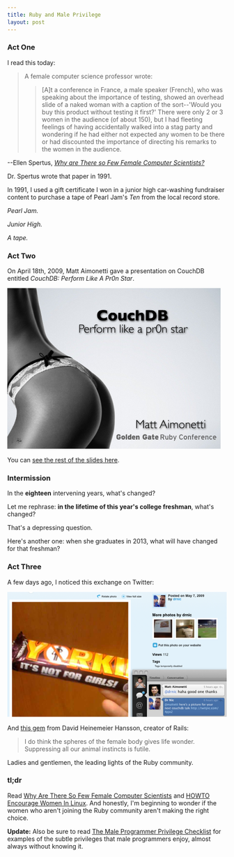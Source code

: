 ```yaml
---
title: Ruby and Male Privilege
layout: post
---
```


### Act One

I read this today:

> A female computer science professor wrote:
>> [A]t a conference in France, a male speaker (French), who was speaking about
>> the importance of testing, showed an overhead slide of a naked woman with a
>> caption of the sort--'Would you buy this product without testing it
>> first?' There were only 2 or 3 women in the audience (of about 150), but I
>> had fleeting feelings of having accidentally walked into a stag party and
>> wondering if he had either not expected any women to be there or had
>> discounted the importance of directing his remarks to the women in the
>> audience.

--Ellen Spertus, *[Why are There so Few Female Computer Scientists?](http://people.mills.edu/spertus/Gender/pap/pap.html)*

Dr. Spertus wrote that paper in 1991.

In 1991, I used a gift certificate I won in a junior high car-washing fundraiser
content to purchase a tape of Pearl Jam's *Ten* from the local record store.

*Pearl Jam.*

*Junior High.*

*A tape.*

### Act Two

On April 18th, 2009, Matt Aimonetti gave a presentation on CouchDB entitled
*CouchDB: Perform Like A Pr0n Star*.

![The first slide from Matt Aimonetti's presentation, featuring a woman's rear in lingerie.](/images/couch-db.png "The first slide from Matt Aimonetti's presentation")

You can [see the rest of the slides here](http://www.slideshare.net/mattetti/couchdb-perform-like-a-pr0n-star).

### Intermission

In the **eighteen** intervening years, what's changed?

Let me rephrase: **in the lifetime of this year's college freshman**, what's
changed?

That's a depressing question.

Here's another one: when she graduates in 2013, what will have changed for that
freshman?

### Act Three

A few days ago, I noticed this exchange on Twitter:

![blah](/images/staying-classy.png "An online exchange after the dust had cleared.")

And [this gem](http://twitter.com/dhh/status/1631342976) from David Heinemeier
Hansson, creator of Rails:
> I do think the spheres of the female body gives life wonder. Suppressing all
> our animal instincts is futile.

Ladies and gentlemen, the leading lights of the Ruby community.

### tl;dr

Read [Why Are There So Few Female Computer Scientists](http://people.mills.edu/spertus/Gender/pap/pap.html) and
[HOWTO Encourage Women In Linux](http://www.tldp.org/HOWTO/Encourage-Women-Linux-HOWTO/). And honestly,
I'm beginning to wonder if the women who aren't joining the Ruby community
aren't making the right choice.

**Update:** Also be sure to read
[The Male Programmer Privilege Checklist](http://lafalafu.com/krc/privilege.html)
for examples of the subtle privileges that male programmers enjoy, almost always
without knowing it.
